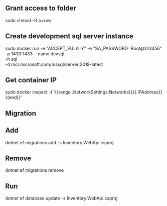 Grant access to folder
----------------------
sudo chmod -R a+rwx <target folder>

Create development sql server instance
--------------------------------------
sudo docker run -e "ACCEPT_EULA=Y" -e "SA_PASSWORD=Root@123456" \
   -p 1433:1433 --name devsql \
   -h sql \
   -d mcr.microsoft.com/mssql/server:2019-latest

Get container IP
----------------
sudo docker inspect -f '{{range .NetworkSettings.Networks}}{{.IPAddress}}{{end}}' <container id>

Migration
---------
   Add
   ----
   dotnet ef migrations add <Name> -s Inventory.WebApi.csproj
   
   Remove
   ------
   dotnet ef migrations remove

   Run
   ---
   dotnet ef database update -s Inventory.WebApi.csproj